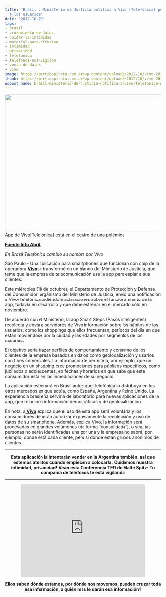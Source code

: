 ```yaml
---
title: 'Brasil : Ministerio de Justicia notifica a Vivo [Telefónica] por app que monitorea
  a los usuarios'
date: '2012-10-20'
tags:
- brasil
- cruzamiento-de-datos
- cuidar-la-intimidad
- material-para-difusion
- intimidad
- privacidad
- telefonica
- telefonos-nos-vigilan
- venta-de-datos
- vivo
image: https://partidopirata.com.ar/wp-content/uploads/2012/10/vivo-20121018205859.jpg
thumb: https://partidopirata.com.ar/wp-content/uploads/2012/10/vivo-20121018205859-150x150.jpg
wppost_name: brasil-ministerio-de-justicia-notifica-a-vivo-telefonica-por-app-que-monitorea-a-los-usuarios
---
```


<a href="https://partidopirata.com.ar/wp-content/uploads/2012/10/vivo-20121018205859.jpg"><img class="size-full wp-image-6962" title="vivo-20121018205859" src="https://partidopirata.com.ar/wp-content/uploads/2012/10/vivo-20121018205859.jpg" alt="" width="665" height="445" /></a> App de Vivo[Telefónica] está en el centro de una polémica

<strong><a href="http://info.abril.com.br/noticias/mercado/ministerio-da-justica-notifica-vivo-por-app-que-monitora-usuarios-18102012-60.shl" target="_blank">Fuente Info Abril.</a></strong>

<em>En Brasil Telefónica cambió su nombre por Vivo</em>

São Paulo - Una aplicación para smartphones que funcionan con chip de la operadora <a href="http://info.abril.com.br/topicos/vivo/" target="_blank"><strong>Vivo</strong></a>se transformó en un blanco del Ministerio de Justicia, que teme que la empresa de telecomunicación use la app para espiar a sus clientes.

Este miércoles (18 de octubre), el Departamento de Protección y Defensa del Consumidor, orgãnismo del Ministerio de Justicia, envió una notificación a Vivo/Telefônica pidiéndole aclaraciones sobre el funcionamiento de la app, todavía en desarrollo y que debe estrenar en el mercado sólo en noviembre.

De acuerdo con el Ministerio, la app Smart Steps (Pasos inteligentes) recolecta y envia a servidores de Vivo información sobre los hábitos de los usuarios, como los shoppings que ellos frecuentan, períodos del día en que están moviéndose por la ciudad y las edades por segmentos de los usuarios.

El objetivo seria trazar perfiles de comportamiento y consumo de los clientes de la empresa basados en datos como geolocalización y usarlos con fines comerciales. La información le permitiría, por ejemplo, que un negocio en un shopping cree promociones para públicos específicos, como jubilados o adolescentes, en fechas y horarios en que sabe que este consumidor está en las inmediaciones de su negocio.

La aplicación estrenará en Brasil antes que Telefônica lo distribuya en los otros mercados en que actúa, como España, Argentina y Reino Unido. La experiencia brasileña serviria de laboratorio para nuevas aplicaciones de la app, que relaciona información demográficas y de geolocalización.

En nota, a<a href="http://info.abril.com.br/topicos/vivo/" target="_blank"><strong> Vivo</strong></a> explica que el uso de esta app será voluntária y los consumidores deberán autorizar expresamente la recolección y uso de datos de su smartphone. Además, explica Vivo, la información será procesadas en grandes volúmenes (de forma “consolidada”), o sea, las personas no serán identificadas una por una y la empresa no sabrá, por ejemplo, donde está cada cliente, pero si donde están grupos anónimos de clientes.

<hr />
<p style="text-align: center;"><strong>Esta aplicación la intentarán vender en la Argentina también, así que estemos atentos cuando empiecen a colocarla.</strong>
<strong> Cuidemos nuestra intimidad, privacidad!</strong>
<strong> Vean esta Conferencia TED de Malte Spitz: Tu compañía de teléfonos te está vigilando
</strong></p>


<hr />

<center>
<iframe src="http://player.vimeo.com/video/46506205" frameborder="0" width="400" height="300"></iframe></center>
<p style="text-align: center;"><strong>Ellos saben dónde estamos, por dónde nos movemos, pueden cruzar toda esa información, a quién más le darán esa información?</strong></p>
